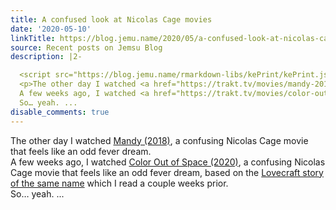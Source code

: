 ```yaml
---
title: A confused look at Nicolas Cage movies
date: '2020-05-10'
linkTitle: https://blog.jemu.name/2020/05/a-confused-look-at-nicolas-cage-movies/
source: Recent posts on Jemsu Blog
description: |2-

  <script src="https://blog.jemu.name/rmarkdown-libs/kePrint/kePrint.js"></script>
  <p>The other day I watched <a href="https://trakt.tv/movies/mandy-2018">Mandy (2018)</a>, a confusing Nicolas Cage movie that feels like an odd fever dream.<br />
  A few weeks ago, I watched <a href="https://trakt.tv/movies/color-out-of-space-2020">Color Out of Space (2020)</a>, a confusing Nicolas Cage movie that feels like an odd fever dream, based on the <a href="http://www.hplovecraft.com/writings/texts/fiction/cs.aspx">Lovecraft story of the same name</a> which I read a couple weeks prior.<br />
  So… yeah. ...
disable_comments: true
---
```


<script src="https://blog.jemu.name/rmarkdown-libs/kePrint/kePrint.js"></script>
<p>The other day I watched <a href="https://trakt.tv/movies/mandy-2018">Mandy (2018)</a>, a confusing Nicolas Cage movie that feels like an odd fever dream.<br />
A few weeks ago, I watched <a href="https://trakt.tv/movies/color-out-of-space-2020">Color Out of Space (2020)</a>, a confusing Nicolas Cage movie that feels like an odd fever dream, based on the <a href="http://www.hplovecraft.com/writings/texts/fiction/cs.aspx">Lovecraft story of the same name</a> which I read a couple weeks prior.<br />
So… yeah. ...
